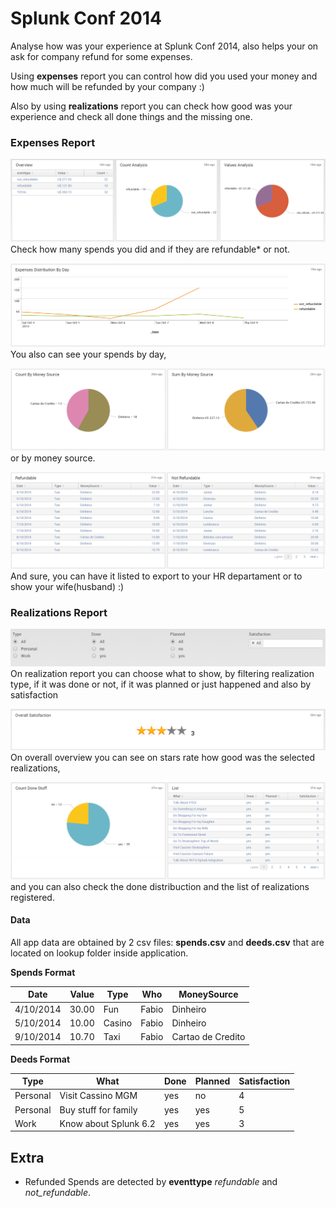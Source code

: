 # Splunk Conf 2014 #

Analyse how was your experience at Splunk Conf 2014, also helps your on ask for company refund for some expenses.

Using **expenses** report you can control how did you used your money and how much will be refunded by your company :)

Also by using **realizations** report you can check how good was your experience and check all done things and the missing one.

### Expenses Report ###

![Expenses View 1](https://raw.githubusercontent.com/Caldas/splunkConf2014/master/Docs/PrintScreens/expenses_v1.png)
Check how many spends you did and if they are refundable* or not.

![Expenses View 2](https://raw.githubusercontent.com/Caldas/splunkConf2014/master/Docs/PrintScreens/expenses_v2.png)
You also can see your spends by day,

![Expenses View 3](https://raw.githubusercontent.com/Caldas/splunkConf2014/master/Docs/PrintScreens/expenses_v3.png)
or by money source.

![Expenses View 3](https://raw.githubusercontent.com/Caldas/splunkConf2014/master/Docs/PrintScreens/expenses_v4.png)
And sure, you can have it listed to export to your HR departament or to show your wife(husband) :)

### Realizations Report ###

![](https://raw.githubusercontent.com/Caldas/splunkConf2014/master/Docs/PrintScreens/realization_filters.png)
On realization report you can choose what to show, by filtering realization type, if it was done or not, if it was planned or just happened and also by satisfaction

![](https://raw.githubusercontent.com/Caldas/splunkConf2014/master/Docs/PrintScreens/realization_v1.png)
On overall overview you can see on stars rate how good was the selected realizations,

![](https://raw.githubusercontent.com/Caldas/splunkConf2014/master/Docs/PrintScreens/realization_v2.png)
and you can also check the done distribuction and the list of realizations registered.

#### Data ####

All app data are obtained by 2 csv files: **spends.csv** and **deeds.csv** that are located on lookup folder inside application.

**Spends Format**

| Date | Value | Type | Who | MoneySource |
|---|---|---|---|---|
| 4/10/2014 | 30.00 | Fun | Fabio | Dinheiro |
| 5/10/2014 | 10.00 | Casino | Fabio | Dinheiro |
| 9/10/2014 | 10.70 | Taxi | Fabio | Cartao de Credito |


**Deeds Format**

| Type | What | Done | Planned | Satisfaction |
|---|---|---|---|---|
| Personal | Visit Cassino MGM | yes | no | 4 |
| Personal | Buy stuff for family | yes | yes | 5 |
| Work | Know about Splunk 6.2 | yes | yes | 3 |

## Extra ##

* Refunded Spends are detected by **eventtype** *refundable* and *not_refundable*. 
